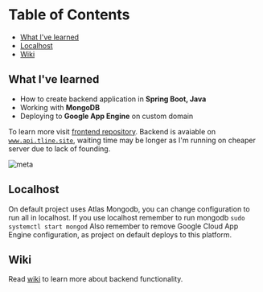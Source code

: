 # Table of Contents
* [What I've learned](#what-Ive-learned)
* [Localhost](#localhost)
* [Wiki](#wiki)

## What I've learned
* How to create backend application in **Spring Boot, Java**
* Working with **MongoDB**
* Deploying to **Google App Engine** on custom domain <br>

To learn more visit [frontend repository](https://github.com/adkuba/TL-frontend). Backend is avaiable on <code>www.api.tline.site</code>, waiting time may be longer as I'm running on cheaper server due to lack of founding.

![meta](https://storage.googleapis.com/tline-files/meta.png)

## Localhost
On default project uses Atlas Mongodb, you can change configuration to run all in localhost. If you use localhost remember to run mongodb <code>sudo systemctl start mongod</code> Also remember to remove Google Cloud App Engine configuration, as project on default deploys to this platform.

## Wiki
Read [wiki](https://github.com/adkuba/TL-backend/wiki) to learn more about backend functionality.